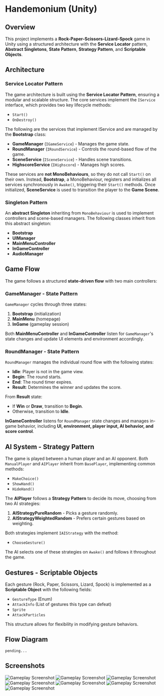 # Handemonium (Unity)

## Overview
This project implements a **Rock-Paper-Scissors-Lizard-Spock** game in Unity using a structured architecture with the **Service Locator** pattern, **Abstract Singletons**, **State Pattern**, **Strategy Pattern**, and **Scriptable Objects**.

## Architecture

### Service Locator Pattern
The game architecture is built using the **Service Locator Pattern**, ensuring a modular and scalable structure. The core services implement the `IService` interface, which provides two key lifecycle methods:
- `Start()`
- `OnDestroy()`

The following are the services that implement IService and are managed by the **Bootstrap** class:
- **GameManager** (`IGameService`) - Manages the game state.
- **RoundManager** (`IRoundService`) - Controls the round-based flow of the game.
- **SceneService** (`ISceneService`) - Handles scene transitions.
- **HighscoreService** (`IHighscore`) - Manages high scores.

These services are **not MonoBehaviours**, so they do not call `Start()` on their own. Instead, **Bootstrap**, a MonoBehaviour, registers and initializes all services synchronously in `Awake()`, triggering their `Start()` methods. Once initialized, **SceneService** is used to transition the player to the **Game Scene**.

### Singleton Pattern
An **abstract Singleton** inheriting from `MonoBehaviour` is used to implement controllers and scene-based managers. The following classes inherit from this abstract singleton:
- **Bootstrap**
- **UIManager**
- **MainMenuController**
- **InGameController**
- **AudioManager**

## Game Flow
The game follows a structured **state-driven flow** with two main controllers:

### GameManager - State Pattern
`GameManager` cycles through three states:
1. **Bootstrap** (initialization)
2. **MainMenu** (homepage)
3. **InGame** (gameplay session)

Both **MainMenuController** and **InGameController** listen for `GameManager`'s state changes and update UI elements and environment accordingly.

### RoundManager - State Pattern
`RoundManager` manages the individual round flow with the following states:
- **Idle**: Player is not in the game view.
- **Begin**: The round starts.
- **End**: The round timer expires.
- **Result**: Determines the winner and updates the score.

From **Result** state:
- If **Win** or **Draw**, transition to **Begin**.
- Otherwise, transition to **Idle**.

**InGameController** listens for `RoundManager` state changes and manages in-game behavior, including **UI, environment, player input, AI behavior, and score control**.

## AI System - Strategy Pattern
The game is played between a human player and an AI opponent. Both `ManualPlayer` and `AIPlayer` inherit from `BasePlayer`, implementing common methods:
- `MakeChoice()`
- `ShowHand()`
- `HideHand()`

The **AIPlayer** follows a **Strategy Pattern** to decide its move, choosing from two AI strategies:
1. **AIStrategyPureRandom** - Picks a gesture randomly.
2. **AIStrategyWeightedRandom** - Prefers certain gestures based on weighting.

Both strategies implement `IAIStrategy` with the method:
- `ChooseGesture()`

The AI selects one of these strategies on `Awake()` and follows it throughout the game.

## Gestures - Scriptable Objects
Each gesture (Rock, Paper, Scissors, Lizard, Spock) is implemented as a **Scriptable Object** with the following fields:
- `GestureType` (Enum)
- `AttackInfo` (List of gestures this type can defeat)
- `Sprite`
- `AttackParticles`

This structure allows for flexibility in modifying gesture behaviors.

## Flow Diagram

`pending...`

## Screenshots

![Gameplay Screenshot](doc/screenshots/ss_home.png)
![Gameplay Screenshot](doc/screenshots/ss_1.png)
![Gameplay Screenshot](doc/screenshots/ss_2.png)
![Gameplay Screenshot](doc/screenshots/ss_3.png)
![Gameplay Screenshot](doc/screenshots/ss_4.png)
![Gameplay Screenshot](doc/screenshots/ss_5.png)
![Gameplay Screenshot](doc/screenshots/ss_6.png)
